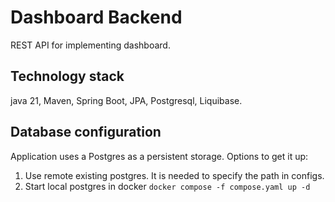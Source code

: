 # Dashboard Backend

REST API for implementing dashboard.

## Technology stack

java 21, Maven, Spring Boot, JPA, Postgresql, Liquibase.

## Database configuration

Application uses a Postgres as a persistent storage. Options to get it up:

1. Use remote existing postgres. It is needed to specify the path in configs.
2. Start local postgres in docker `docker compose -f compose.yaml up -d`